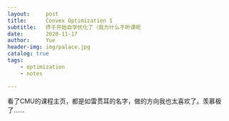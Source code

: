 ```yaml
---
layout:     post
title:      Convex Optimization 1
subtitle:   终于开始自学优化了（我为什么不听课呢
date:       2020-11-17
author:     Yue
header-img: img/palace.jpg
catalog: true
tags:
    - optimization
    - notes

---
```




看了CMU的课程主页，都是如雷贯耳的名字，做的方向我也太喜欢了。羡慕极了......